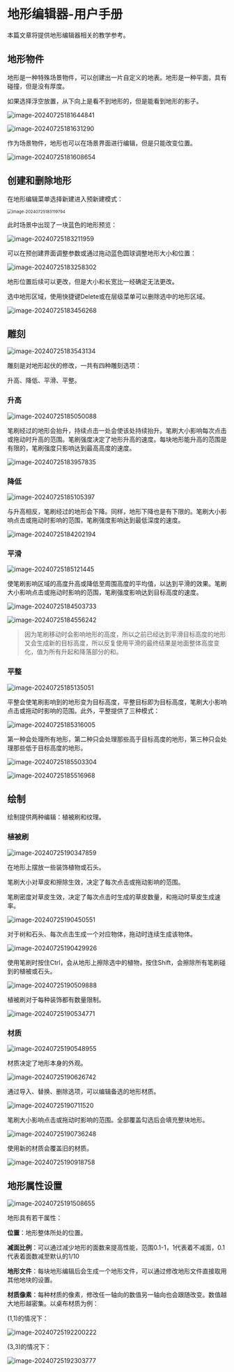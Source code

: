 # 地形编辑器-用户手册

本篇文章将提供地形编辑器相关的教学参考。

## 地形物件

地形是一种特殊场景物件，可以创建出一片自定义的地表。地形是一种平面，具有碰撞，但是没有厚度。

如果选择浮空放置，从下向上是看不到地形的，但是能看到地形的影子。

![image-20240725181644841](./img/image-20240725181644841.png)

![image-20240725181631290](./img/image-20240725181631290.png)

作为场景物件，地形也可以在场景界面进行编辑，但是只能改变位置。

![image-20240725181608654](./img/image-20240725181608654.png)

## 创建和删除地形

在地形编辑菜单选择新建进入预新建模式：

<img src="./img/image-20240725183119794.png" alt="image-20240725183119794" style="zoom:67%;" />

此时场景中出现了一块蓝色的地形预览：

![image-20240725183211959](./img/image-20240725183211959.png)

可以在预创建界面调整参数或通过拖动蓝色圆球调整地形大小和位置：

![image-20240725183258302](./img/image-20240725183258302.png)

地形位置后续可以更改，但是大小和长宽比一经确定无法更改。

选中地形区域，使用快捷键Delete或在层级菜单可以删除选中的地形区域。

![image-20240725183456268](./img/image-20240725183456268.png)

## 雕刻

![image-20240725183543134](./img/image-20240725183543134.png)

雕刻是对地形起伏的修改，一共有四种雕刻选项：

升高、降低、平滑、平整。

### **升高**

![image-20240725185050088](./img/image-20240725185050088.png)

笔刷经过的地形会抬升，持续点击一处会使该处持续抬升。笔刷大小影响每次点击或拖动时升高的范围。笔刷强度决定了地形升高的速度。每块地形能升高的范围是有限的，笔刷强度只影响达到最高高度的速度。

![image-20240725183957835](./img/image-20240725183957835.png)

### **降低**

![image-20240725185105397](./img/image-20240725185105397.png)

与升高相反，笔刷经过的地形会下降。同样，地形下降也是有下限的。笔刷大小影响点击或拖动时影响的范围，笔刷强度影响达到最低深度的速度。

![image-20240725184202194](./img/image-20240725184202194.png)

### **平滑**

![image-20240725185121445](./img/image-20240725185121445.png)

使笔刷影响区域的高度升高或降低至周围高度的平均值，以达到平滑的效果。笔刷大小影响点击或拖动时影响的范围，笔刷强度影响达到目标高度的速度。

![image-20240725184503733](./img/image-20240725184503733.png)

![image-20240725184556242](./img/image-20240725184556242.png)

> 因为笔刷移动时会影响地形的高度，所以之前已经达到平滑目标高度的地形又会生成新的目标高度，所以反复使用平滑的最终结果是地面整体高度变化，值为所有升起和降落部分的和。

### **平整**

![image-20240725185135051](./img/image-20240725185135051.png)

平整会使笔刷影响到的地形变为目标高度，平整目标即为目标高度，笔刷大小影响点击或拖动时影响的范围。此外，平整提供了三种模式：

![image-20240725185316005](./img/image-20240725185316005.png)

第一种会处理所有地形，第二种只会处理那些高于目标高度的地形，第三种只会处理那些低于目标高度的地形。

![image-20240725185503304](./img/image-20240725185503304.png)

![image-20240725185516968](./img/image-20240725185516968.png)

## 绘制

绘制提供两种编辑：植被刷和纹理。

### 植被刷

![image-20240725190347859](./img/image-20240725190347859.png)

在地形上摆放一些装饰植物或石头。

笔刷大小对草皮和擦除生效，决定了每次点击或拖动影响的范围。

笔刷密度对草皮生效，决定了每次点击时生成的草皮数量，和拖动时草皮生成速率。

![image-20240725190450551](./img/image-20240725190450551.png)

对于树和石头、每次点击生成一个对应物体，拖动时连续生成该物体。

![image-20240725190429926](./img/image-20240725190429926.png)

使用笔刷时按住Ctrl，会从地形上擦除选中的植物，按住Shift，会擦除所有笔刷碰到的植被或石头。

![image-20240725190509888](./img/image-20240725190509888.png)

植被刷对于每种装饰都有数量限制。

![image-20240725190534771](./img/image-20240725190534771.png)

### 材质

![image-20240725190548955](./img/image-20240725190548955.png)

材质决定了地形本身的外观。

![image-20240725190626742](./img/image-20240725190626742.png)

通过导入、替换、删除选项，可以编辑备选的地形材质。

![image-20240725190711520](./img/image-20240725190711520.png)

笔刷大小影响点击或拖动时影响的范围。全部覆盖勾选后会填充整块地形。

![image-20240725190736248](./img/image-20240725190736248.png)

使用新的材质会覆盖旧的材质。

![image-20240725190918758](./img/image-20240725190918758.png)

## 地形属性设置

![image-20240725191508655](./img/image-20240725191508655.png)

地形具有若干属性：

**位置**：地形整体所处的位置。

**减面比例**：可以通过减少地形的面数来提高性能，范围0.1-1，1代表着不减面，0.1代表着面数减至默认的1/10

**地形文件**：每块地形编辑后会生成一个地形文件，可以通过修改地形文件直接取用其他地块的设置。

**材质像素**：每种材质的像素，修改任一轴向的数值另一轴向也会跟随改变。数值越大地形越密集。以桌布材质为例：

(1,1)的情况下：

![image-20240725192200222](./img/image-20240725192200222.png)

(3,3)的情况下：

![image-20240725192303777](./img/image-20240725192303777.png)
